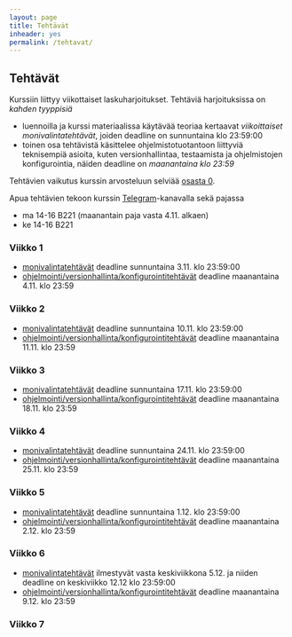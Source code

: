```yaml
---
layout: page
title: Tehtävät
inheader: yes
permalink: /tehtavat/
---
```


## Tehtävät

Kurssiin liittyy viikottaiset laskuharjoitukset. Tehtäviä harjoituksissa on _kahden tyyppisiä_ 
- luennoilla ja kurssi materiaalissa käytävää teoriaa kertaavat _viikoittaiset monivalintatehtävät_, joiden deadline on sunnuntaina klo 23:59:00
- toinen osa tehtävistä käsittelee ohjelmistotuotantoon liittyviä teknisempiä asioita, kuten versionhallintaa, testaamista ja ohjelmistojen konfigurointia, näiden deadline on _maanantaina klo 23:59_

Tehtävien vaikutus kurssin arvosteluun selviää [osasta 0](/osa0#kurssin-arvostelu).

Apua tehtävien tekoon kurssin [Telegram](https://telegram.me/ohjelmistotuotanto)-kanavalla sekä pajassa
- ma 14-16 B221 (maanantain paja vasta 4.11. alkaen)
- ke 14-16 B221

### Viikko 1

- [monivalintatehtävät](https://study.cs.helsinki.fi/stats/courses/ohtu2019/quiz/1) deadline sunnuntaina 3.11. klo 23:59:00 
- [ohjelmointi/versionhallinta/konfigurointitehtävät](/tehtavat1) deadline maanantaina 4.11. klo 23:59 

### Viikko 2

- [monivalintatehtävät](https://study.cs.helsinki.fi/stats/courses/ohtu2019/quiz/2) deadline sunnuntaina 10.11. klo 23:59:00 
- [ohjelmointi/versionhallinta/konfigurointitehtävät](/tehtavat2) deadline maanantaina 11.11. klo 23:59 

### Viikko 3

- [monivalintatehtävät](https://study.cs.helsinki.fi/stats/courses/ohtu2019/quiz/3) deadline sunnuntaina 17.11. klo 23:59:00 
- [ohjelmointi/versionhallinta/konfigurointitehtävät](/tehtavat3) deadline maanantaina 18.11. klo 23:59 

### Viikko 4

- [monivalintatehtävät](https://study.cs.helsinki.fi/stats/courses/ohtu2019/quiz/4) deadline sunnuntaina 24.11. klo 23:59:00 
- [ohjelmointi/versionhallinta/konfigurointitehtävät](/tehtavat4) deadline maanantaina 25.11. klo 23:59 

### Viikko 5

- [monivalintatehtävät](https://study.cs.helsinki.fi/stats/courses/ohtu2019/quiz/5) deadline sunnuntaina 1.12. klo 23:59:00 
- [ohjelmointi/versionhallinta/konfigurointitehtävät](/tehtavat5) deadline maanantaina 2.12. klo 23:59 

### Viikko 6

- [monivalintatehtävät](https://study.cs.helsinki.fi/stats/courses/ohtu2019/quiz/6) ilmestyvät vasta keskiviikkona 5.12. ja niiden deadline on keskiviikko 12.12 klo 23:59:00 
- [ohjelmointi/versionhallinta/konfigurointitehtävät](/tehtavat6) deadline maanantaina 9.12. klo 23:59 


### Viikko 7
